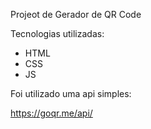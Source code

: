 Projeot de Gerador de QR Code

Tecnologias utilizadas:


 - HTML
 - CSS
 - JS

Foi utilizado uma api simples:

https://goqr.me/api/
